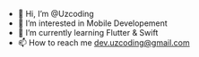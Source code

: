- 👋 Hi, I’m @Uzcoding
- 👀 I’m interested in Mobile Developement
- 🌱 I’m currently learning Flutter & Swift
- 📫 How to reach me dev.uzcoding@gmail.com

<!---
Uzcoding/Uzcoding is a ✨ special ✨ repository because its `README.md` (this file) appears on your GitHub profile.
You can click the Preview link to take a look at your changes.
--->
